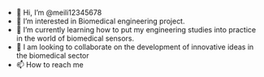 - 👋 Hi, I’m @meili12345678
- 👀 I’m interested in Biomedical engineering project.
- 🌱 I’m currently learning how to put my engineering studies into practice in the world of biomedical sensors. 
- 💞️ I am looking to collaborate on the development of innovative ideas in the biomedical sector
- 📫 How to reach me

<!---
meili12345678/meili12345678 is a ✨ special ✨ repository because its `README.md` (this file) appears on your GitHub profile.
You can click the Preview link to take a look at your changes.
--->
